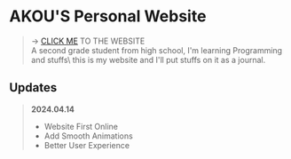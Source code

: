 # AKOU'S Personal Website
> -> [CLICK ME](https://akkou.github.io/) TO THE WEBSITE\
> A second grade student from high school, I'm learning Programming and stuffs\ this is my website and I'll put stuffs on it as a journal. 
## Updates
> **2024.04.14**
> - Website First Online
> - Add Smooth Animations
> - Better User Experience
